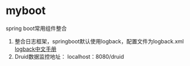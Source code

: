 # myboot
spring boot常用组件整合

1. 整合日志框架，springboot默认使用logback，配置文件为logback.xml  [logback中文手册](http://www.logback.cn/)
2. Druid数据监控地址： localhost：8080/druid
